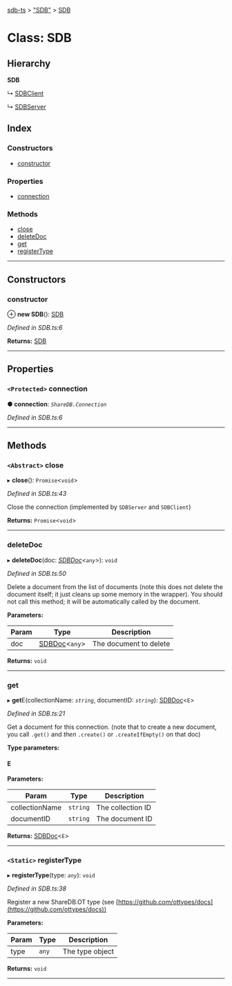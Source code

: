 [sdb-ts](../README.md) > ["SDB"](../modules/_sdb_.md) > [SDB](../classes/_sdb_.sdb.md)

# Class: SDB

## Hierarchy

**SDB**

↳  [SDBClient](_sdbclient_.sdbclient.md)

↳  [SDBServer](_sdbserver_.sdbserver.md)

## Index

### Constructors

* [constructor](_sdb_.sdb.md#constructor)

### Properties

* [connection](_sdb_.sdb.md#connection)

### Methods

* [close](_sdb_.sdb.md#close)
* [deleteDoc](_sdb_.sdb.md#deletedoc)
* [get](_sdb_.sdb.md#get)
* [registerType](_sdb_.sdb.md#registertype)

---

## Constructors

<a id="constructor"></a>

###  constructor

⊕ **new SDB**(): [SDB](_sdb_.sdb.md)

*Defined in SDB.ts:6*

**Returns:** [SDB](_sdb_.sdb.md)

___

## Properties

<a id="connection"></a>

### `<Protected>` connection

**● connection**: *`ShareDB.Connection`*

*Defined in SDB.ts:6*

___

## Methods

<a id="close"></a>

### `<Abstract>` close

▸ **close**(): `Promise`<`void`>

*Defined in SDB.ts:43*

Close the connection (implemented by `SDBServer` and `SDBClient`)

**Returns:** `Promise`<`void`>

___
<a id="deletedoc"></a>

###  deleteDoc

▸ **deleteDoc**(doc: *[SDBDoc](_sdbdoc_.sdbdoc.md)<`any`>*): `void`

*Defined in SDB.ts:50*

Delete a document from the list of documents (note this does not delete the document itself; it just cleans up some memory in the wrapper). You should not call this method; it will be automatically called by the document.

**Parameters:**

| Param | Type | Description |
| ------ | ------ | ------ |
| doc | [SDBDoc](_sdbdoc_.sdbdoc.md)<`any`> |  The document to delete |

**Returns:** `void`

___
<a id="get"></a>

###  get

▸ **get**E(collectionName: *`string`*, documentID: *`string`*): [SDBDoc](_sdbdoc_.sdbdoc.md)<`E`>

*Defined in SDB.ts:21*

Get a document for this connection. (note that to create a new document, you call `.get()` and _then_ `.create()` or `.createIfEmpty()` on that doc)

**Type parameters:**

#### E 
**Parameters:**

| Param | Type | Description |
| ------ | ------ | ------ |
| collectionName | `string` |  The collection ID |
| documentID | `string` |  The document ID |

**Returns:** [SDBDoc](_sdbdoc_.sdbdoc.md)<`E`>

___
<a id="registertype"></a>

### `<Static>` registerType

▸ **registerType**(type: *`any`*): `void`

*Defined in SDB.ts:38*

Register a new ShareDB.OT type (see [https://github.com/ottypes/docs](https://github.com/ottypes/docs))

**Parameters:**

| Param | Type | Description |
| ------ | ------ | ------ |
| type | `any` |  The type object |

**Returns:** `void`

___

